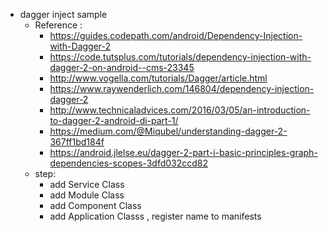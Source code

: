* dagger inject sample
    * Reference : 
        * https://guides.codepath.com/android/Dependency-Injection-with-Dagger-2
        * https://code.tutsplus.com/tutorials/dependency-injection-with-dagger-2-on-android--cms-23345
        * http://www.vogella.com/tutorials/Dagger/article.html
        * https://www.raywenderlich.com/146804/dependency-injection-dagger-2
        * http://www.technicaladvices.com/2016/03/05/an-introduction-to-dagger-2-android-di-part-1/
        * https://medium.com/@Miqubel/understanding-dagger-2-367ff1bd184f
        * https://android.jlelse.eu/dagger-2-part-i-basic-principles-graph-dependencies-scopes-3dfd032ccd82
    * step:
        * add Service Class
        * add Module Class
        * add Component Class
        * add Application Classs , register name to manifests
    